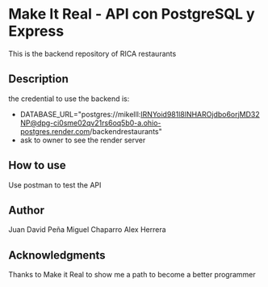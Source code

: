 # Make It Real - API con PostgreSQL y Express
This is the backend repository of RICA restaurants


## Description
the credential to use the backend is:
- DATABASE_URL="postgres://mikelll:IRNYoid981l8lNHAROjdbo6orjMD32NP@dpg-ci0sme02qv21rs6oq5b0-a.ohio-postgres.render.com/backendrestaurants"
- ask to owner to see the render server

## How to use
Use postman to test the API

## Author
Juan David Peña
Miguel Chaparro
Alex Herrera

## Acknowledgments
Thanks to Make it Real to show me a path to become a better programmer

